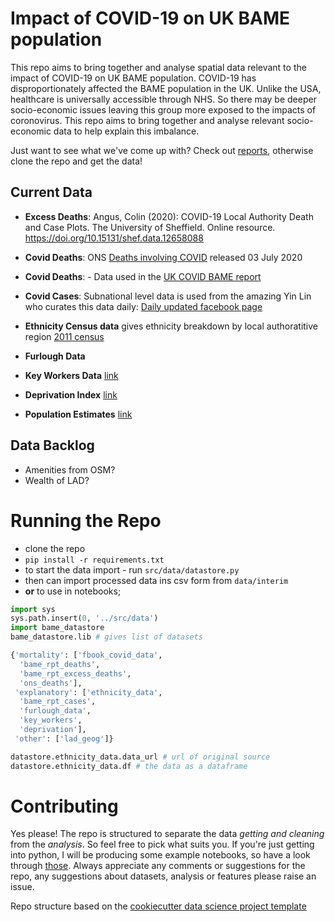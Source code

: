 Impact of COVID-19 on UK BAME population
==============================

This repo aims to bring together and analyse spatial data relevant to the impact of COVID-19 on UK BAME population. COVID-19 has disproportionately affected the BAME population in the UK. Unlike the USA, healthcare is universally accessible through NHS. So there may be deeper socio-economic issues leaving this group more exposed to the impacts of coronovirus. This repo aims to bring together and analyse relevant socio-economic data to help explain this imbalance.

Just want to see what we've come up with? Check out [reports](reports), otherwise clone the repo and get the data!

## Current Data 
- **Excess Deaths**: Angus, Colin (2020): COVID-19 Local Authority Death and Case Plots. The University of Sheffield. Online resource. https://doi.org/10.15131/shef.data.12658088 
- **Covid Deaths**: ONS [Deaths involving COVID](https://www.ons.gov.uk/peoplepopulationandcommunity/healthandsocialcare/healthandwellbeing/datasets/coronavirusandthesocialimpactsongreatbritaindata) released 03 July 2020
- **Covid Deaths**: - Data used in the [UK COVID BAME report](https://www.gov.uk/government/publications/covid-19-review-of-disparities-in-risks-and-outcomes)
- **Covid Cases**: Subnational level data is used from the amazing Yin Lin who curates this data daily: [Daily updated facebook page](https://www.facebook.com/groups/224857015370702/)

- **Ethnicity Census data** gives ethnicity breakdown by local authoratitive region [2011 census](https://www.ethnicity-facts-figures.service.gov.uk/uk-population-by-ethnicity/national-and-regional-populations/regional-ethnic-diversity/latest#data-sources)
- **Furlough Data**
- **Key Workers Data** [link](https://www.ons.gov.uk/employmentandlabourmarket/peopleinwork/earningsandworkinghours/datasets/keyworkersreferencetables)
- **Deprivation Index** [link]("https://assets.publishing.service.gov.uk/government/uploads/system/uploads/attachment_data/file/833970/File_1_-_IMD2019_Index_of_Multiple_Deprivation.xlsx)
- **Population Estimates** [link](https://www.ons.gov.uk/peoplepopulationandcommunity/populationandmigration/populationestimates/datasets/populationestimatesforukenglandandwalesscotlandandnorthernireland)

## Data Backlog 
- Amenities from OSM?
- Wealth of LAD?


# Running the Repo
- clone the repo
- `pip install -r requirements.txt`
- to start the data import - run `src/data/datastore.py`
- then can import processed data ins csv form from `data/interim`
- **or** to use in notebooks;

```python
import sys
sys.path.insert(0, '../src/data')
import bame_datastore
bame_datastore.lib # gives list of datasets
```
```python
{'mortality': ['fbook_covid_data',
  'bame_rpt_deaths',
  'bame_rpt_excess_deaths',
  'ons_deaths'],
 'explanatory': ['ethnicity_data',
  'bame_rpt_cases',
  'furlough_data',
  'key_workers',
  'deprivation'],
 'other': ['lad_geog']}
 ```

```python
datastore.ethnicity_data.data_url # url of original source
datastore.ethnicity_data.df # the data as a dataframe
```

# Contributing
Yes please! The repo is structured to separate the data *getting and cleaning* from the *analysis*. So feel free to pick what suits you. If you're just getting into python, I will be producing some example notebooks, so have a look through [those](notebooks). Always appreciate any comments or suggestions for the repo, any suggestions about datasets, analysis or features please raise an issue. 
 
Repo structure based on the [cookiecutter data science project template](https://drivendata.github.io/cookiecutter-data-science/)


